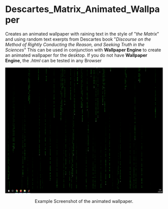 # Descartes_Matrix_Animated_Wallpaper
Creates an animated wallpaper with raining text in the style of "*the Matrix*" and using random text exerpts from Descartes book "*Discourse on the Method of Rightly Conducting the Reason, and Seeking Truth in the Sciences*"
This can be used in conjunction with **Wallpaper Engine** to create an animated wallpaper for the desktop. If you do not have **Wallpaper Engine**, the *.html* can be tested in any Browser

<p align="center">
<img src="https://github.com/Ntropic/Descartes_Matrix_Animated_Wallpaper/blob/master/matrix_wallpaper.png?raw=true" width="711" height="400" />
</p>
<p align="center"> 
Example Screenshot of the animated wallpaper.
</p>

